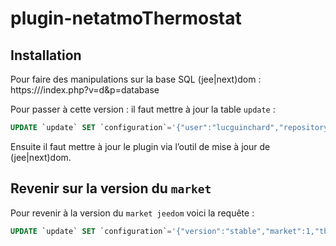 # plugin-netatmoThermostat

## Installation

Pour faire des manipulations sur la base SQL (jee|next)dom : https://<host>/index.php?v=d&p=database

Pour passer à cette version : il faut mettre à jour la table `update` :
```SQL
UPDATE `update` SET `configuration`='{"user":"lucguinchard","repository":"plugin-NetatmoThermostat","version":"master"}', `source`='github' WHERE `name` = 'netatmoThermostat';
```
Ensuite il faut mettre à jour le plugin via l’outil de mise à jour de (jee|next)dom.

## Revenir sur la version du `market`

Pour revenir à la version du `market jeedom` voici la requête :
```SQL
UPDATE `update` SET `configuration`='{"version":"stable","market":1,"third_plugin":1,"doNotUpdate":"0"}', `source`='market' WHERE `name` = 'netatmoThermostat';
```

